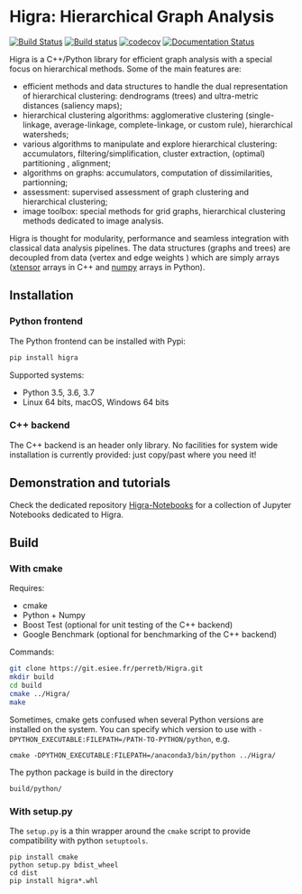 

# Higra: Hierarchical Graph Analysis

[![Build Status](https://travis-ci.org/PerretB/Higra.svg?branch=master)](https://travis-ci.org/PerretB/Higra) 
[![Build status](https://ci.appveyor.com/api/projects/status/5op4qm2cddm7iuj2/branch/master?svg=true)](https://ci.appveyor.com/project/PerretB/higra/branch/master)
[![codecov](https://codecov.io/gh/PerretB/Higra/branch/master/graph/badge.svg)](https://codecov.io/gh/PerretB/Higra)
[![Documentation Status](https://readthedocs.org/projects/higra/badge/?version=latest)](https://higra.readthedocs.io/en/latest/?badge=latest)

Higra is a C++/Python library for efficient graph analysis with a special focus on hierarchical methods. Some of the main features are:

- efficient methods and data structures to handle the dual representation of hierarchical clustering: dendrograms (trees) and ultra-metric distances (saliency maps);
- hierarchical clustering algorithms: agglomerative clustering (single-linkage, average-linkage, complete-linkage, or custom rule), hierarchical watersheds;
- various algorithms to manipulate and explore hierarchical clustering: accumulators, filtering/simplification, cluster extraction, (optimal) partitioning , alignment;
- algorithms on graphs: accumulators, computation of dissimilarities, partionning;
- assessment: supervised assessment of graph clustering and hierarchical clustering;
- image toolbox: special methods for grid graphs, hierarchical clustering methods dedicated to image analysis.

Higra is thought for modularity, performance and seamless integration with classical data analysis pipelines. The data structures (graphs and trees) are decoupled from data (vertex and edge weights ) which are simply arrays ([xtensor](https://github.com/QuantStack/xtensor) arrays in C++ and [numpy](https://github.com/numpy/numpy) arrays in Python).

## Installation

### Python frontend

The Python frontend can be installed with Pypi:

```bash
pip install higra
```

Supported systems: 

 - Python 3.5, 3.6, 3.7
 - Linux 64 bits, macOS, Windows 64 bits

### C++ backend

The C++ backend is an header only library. No facilities for system wide installation is currently provided: just copy/past where you need it!

## Demonstration and tutorials

Check the dedicated repository [Higra-Notebooks](https://github.com/PerretB/Higra-Notebooks) for a collection of Jupyter Notebooks dedicated to Higra.

## Build

### With cmake

Requires:

* cmake 
* Python + Numpy
* Boost Test (optional for unit testing of the C++ backend)
* Google Benchmark (optional for benchmarking of the C++ backend)

Commands:

```bash
git clone https://git.esiee.fr/perretb/Higra.git
mkdir build
cd build
cmake ../Higra/
make
```

Sometimes, cmake gets confused when several Python versions are installed on the system.
You can specify which version to use with `-DPYTHON_EXECUTABLE:FILEPATH=/PATH-TO-PYTHON/python`, e.g.

```
cmake -DPYTHON_EXECUTABLE:FILEPATH=/anaconda3/bin/python ../Higra/
```

The python package is build in the directory

```
build/python/
```

### With setup.py

The `setup.py` is a thin wrapper around the `cmake` script to provide compatibility with python `setuptools`. 

```
pip install cmake
python setup.py bdist_wheel
cd dist
pip install higra*.whl
```

